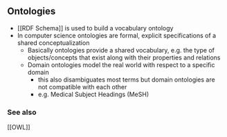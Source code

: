 ## Ontologies
- [[RDF Schema]] is used to build a vocabulary ontology
- In computer science ontologies are formal, explicit specifications of a shared conceptualization
	- Basically ontologies provide a shared vocabulary, e.g. the type of objects/concepts that exist along with their properties and relations
	- Domain ontologies model the real world with respect to a specific domain
		- this also disambiguates most terms but domain ontologies are not compatible with each other
		- e.g. Medical Subject Headings (MeSH)

### See also
[[OWL]]